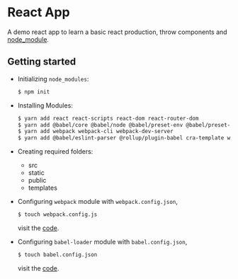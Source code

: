 # React App

A demo react app to learn a basic react production, throw components and [node_module](./src/components).

## Getting started

- Initializing `node_modules`:

  ```bash
  $ npm init
  ```

- Installing Modules:

  ```bash
  $ yarn add react react-scripts react-dom react-router-dom
  $ yarn add @babel/core @babel/node @babel/preset-env @babel/preset-react @babel/plugin-proposal-class-properties babel-loader
  $ yarn add webpack webpack-cli webpack-dev-server
  $ yarn add @babel/eslint-parser @rollup/plugin-babel cra-template web-vitals joi less
  ```

- Creating required folders:

  - src
  - static
  - public
  - templates

- Configuring `webpack` module with `webpack.config.json`,

  ```bash
  $ touch webpack.config.js
  ```

  visit the [code](./webpack.config.js).

- Configuring `babel-loader` module with `babel.config.json`,

  ```bash
  $ touch babel.config.json
  ```

  visit the [code](./babel.config.json).
